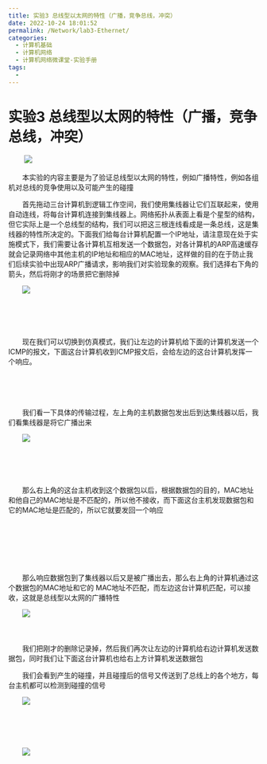 ```yaml
---
title: 实验3 总线型以太网的特性（广播，竞争总线，冲突）
date: 2022-10-24 18:01:52
permalink: /Network/lab3-Ethernet/
categories:
  - 计算机基础
  - 计算机网络
  - 计算机网络微课堂-实验手册
tags:
  - 
---
```

# 实验3 总线型以太网的特性（广播，竞争总线，冲突）

　　‍
![](https://image.peterjxl.com/blog/92.png)
　　‍

　　本实验的内容主要是为了验证总线型以太网的特性，例如广播特性，例如各组机对总线的竞争使用以及可能产生的碰撞

<!-- more -->

　　首先拖动三台计算机到逻辑工作空间，我们使用集线器让它们互联起来，使用自动连线，将每台计算机连接到集线器上。网络拓扑从表面上看是个星型的结构，但它实际上是一个总线型的结构，我们可以把这三根连线看成是一条总线，这是集线器的特性所决定的。下面我们给每台计算机配置一个IP地址，请注意现在处于实施模式下，我们需要让各计算机互相发送一个数据包，对各计算机的ARP高速缓存就会记录网络中其他主机的IP地址和相应的MAC地址，这样做的目的在于防止我们后续实验中出现ARP广播请求，影响我们对实验现象的观察。我们选择右下角的箭头，然后将刚才的场景把它删除掉

　　![](https://image.peterjxl.com/blog/image-20211227204127-5pyu2rq.png)

　　‍

　　‍

　　现在我们可以切换到仿真模式，我们让左边的计算机给下面的计算机发送一个ICMP的报文，下面这台计算机收到ICMP报文后，会给左边的这台计算机发挥一个响应。

　　‍

　　‍

　　我们看一下具体的传输过程，左上角的主机数据包发出后到达集线器以后，我们看集线器是将它广播出来

　　![](https://image.peterjxl.com/blog/image-20211227204257-red98z9.png)

　　‍

　　‍

　　那么右上角的这台主机收到这个数据包以后，根据数据包的目的，MAC地址和他自己的MAC地址是不匹配的，所以他不接收，而下面这台主机发现数据包和它的MAC地址是匹配的，所以它就要发回一个响应

　　‍

　　‍

　　‍

　　那么响应数据包到了集线器以后又是被广播出去，那么右上角的计算机通过这个数据包的MAC地址和它的 MAC地址不匹配，而左边这台计算机匹配，可以接收，这就是总线型以太网的广播特性

　　![](https://image.peterjxl.com/blog/image-20211227204321-1jiyr5o.png)

　　‍

　　我们把刚才的删除记录掉，然后我们再次让左边的计算机给右边计算机发送数据包，同时我们让下面这台计算机也给右上方计算机发送数据包

　　我们会看到产生的碰撞，并且碰撞后的信号又传送到了总线上的各个地方，每台主机都可以检测到碰撞的信号

　　![](https://image.peterjxl.com/blog/image-20211227204503-7je24ih.png)

　　‍

　　‍

　　![](https://image.peterjxl.com/blog/image-20211227204512-lfpsxdw.png)
